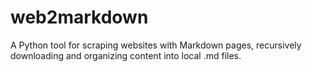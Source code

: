 # web2markdown
A Python tool for scraping websites with Markdown pages, recursively downloading and organizing content into local .md files.
